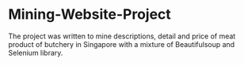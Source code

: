 # Mining-Website-Project
The project was written to mine descriptions, detail and price of meat product of butchery in Singapore with a mixture of Beautifulsoup and Selenium library.

